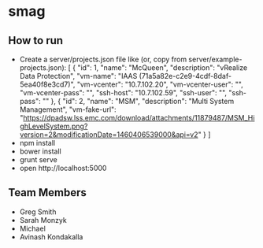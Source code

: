 # smag

## How to run

- Create a server/projects.json file like (or, copy from server/example-projects.json):
      [
          {
              "id": 1,
              "name": "McQueen",
              "description": "vRealize Data Protection",
              "vm-name": "IAAS (71a5a82e-c2e9-4cdf-8daf-5ea40f8e3cd7)",
              "vm-vcenter": "10.7.102.20",
              "vm-vcenter-user": "",
              "vm-vcenter-pass": "",
              "ssh-host": "10.7.102.59",
              "ssh-user": "",
              "ssh-pass": ""
           },
           {
              "id": 2,
              "name": "MSM",
              "description": "Multi System Management",
              "vm-fake-url": "https://dpadsw.lss.emc.com/download/attachments/11879487/MSM_HighLevelSystem.png?version=2&modificationDate=1460406539000&api=v2"
           }
      ]
- npm install
- bower install
- grunt serve
- open http://localhost:5000

## Team Members

- Greg Smith
- Sarah Monzyk
- Michael
- Avinash Kondakalla
